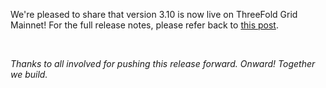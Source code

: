 We're pleased to share that version 3.10 is now live on ThreeFold Grid Mainnet! For the full release notes, please refer back to [this post](https://forum.threefold.io/t/gep-for-grid-3-10-on-mainnet/3985).

<br/>

*Thanks to all involved for pushing this release forward. Onward! Together we build.*